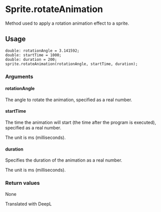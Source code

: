# Sprite.rotateAnimation

Method used to apply a rotation animation effect to a sprite.

## Usage

```
double: rotationAngle = 3.141592;
double: startTime = 1000;
double: duration = 200;
sprite.rotateAnimation(rotationAngle, startTime, duration);
```

### Arguments

#### rotationAngle

The angle to rotate the animation, specified as a real number.

#### startTime

The time the animation will start (the time after the program is executed), specified as a real number.

The unit is ms (milliseconds).

#### duration

Specifies the duration of the animation as a real number.

The unit is ms (milliseconds).

### Return values

None

Translated with DeepL